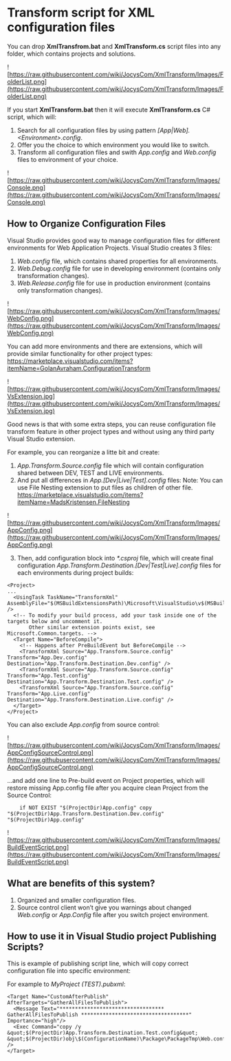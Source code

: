 # Transform script for XML configuration files

You can drop **XmlTransfrom.bat** and **XmlTransform.cs** script files into any folder, which contains projects and solutions.

![https://raw.githubusercontent.com/wiki/JocysCom/XmlTransform/Images/FolderList.png](https://raw.githubusercontent.com/wiki/JocysCom/XmlTransform/Images/FolderList.png) 

If you start **XmlTransform.bat** then it will execute **XmlTransform.cs** C# script, which will:

1. Search for all configuration files by using pattern _[App|Web].&lt;Environment&gt;.config_.
2. Offer you the choice to which environment you would like to switch.
3. Transform all configuration files and swith _App.config_ and _Web.config_ files to environment of your choice.

![https://raw.githubusercontent.com/wiki/JocysCom/XmlTransform/Images/Console.png](https://raw.githubusercontent.com/wiki/JocysCom/XmlTransform/Images/Console.png) 


## How to Organize Configuration Files

Visual Studio provides good way to manage configuration files for different environments for Web Application Projects. Visual Studio creates 3 files:
1. _Web.config_ file, which contains shared properties for all environments.
2. _Web.Debug.config_ file for use in developing environment (contains only transformation changes).
3. _Web.Release.config_ file for use in production environment (contains only transformation changes).

![https://raw.githubusercontent.com/wiki/JocysCom/XmlTransform/Images/WebConfig.png](https://raw.githubusercontent.com/wiki/JocysCom/XmlTransform/Images/WebConfig.png)

You can add more environments and there are extensions, which will provide similar functionality for other project types:
https://marketplace.visualstudio.com/items?itemName=GolanAvraham.ConfigurationTransform

![https://raw.githubusercontent.com/wiki/JocysCom/XmlTransform/Images/VsExtension.jpg](https://raw.githubusercontent.com/wiki/JocysCom/XmlTransform/Images/VsExtension.jpg)

Good news is that with some extra steps, you can reuse configuration file transform feature in other project types and without using any third party Visual Studio extension.

For example, you can reorganize a litte bit and create:

1. _App.Transform.Source.config_ file which will contain configuration shared between DEV, TEST and LIVE environments.
2. And put all differences in _App.[Dev|Live|Test].config_ files:
Note: You can use File Nesting extension to put files as children of other file.
https://marketplace.visualstudio.com/items?itemName=MadsKristensen.FileNesting

![https://raw.githubusercontent.com/wiki/JocysCom/XmlTransform/Images/AppConfig.png](https://raw.githubusercontent.com/wiki/JocysCom/XmlTransform/Images/AppConfig.png)

3. Then, add configuration block into _*.csproj_ file, which will create final configuration _App.Transform.Destination.[Dev|Test|Live].config_ files for each environments during project builds:

```
<Project>
...
  <UsingTask TaskName="TransformXml" AssemblyFile="$(MSBuildExtensionsPath)\Microsoft\VisualStudio\v$(MSBuildToolsVersion)\Web\Microsoft.Web.Publishing.Tasks.dll" />
  <!-- To modify your build process, add your task inside one of the targets below and uncomment it. 
       Other similar extension points exist, see Microsoft.Common.targets. -->
  <Target Name="BeforeCompile">
    <!-- Happens after PreBuildEvent but BeforeCompile -->
    <TransformXml Source="App.Transform.Source.config" Transform="App.Dev.config" Destination="App.Transform.Destination.Dev.config" />
    <TransformXml Source="App.Transform.Source.config" Transform="App.Test.config" Destination="App.Transform.Destination.Test.config" />
    <TransformXml Source="App.Transform.Source.config" Transform="App.Live.config" Destination="App.Transform.Destination.Live.config" />
  </Target>
</Project>
```

You can also exclude _App.config_ from source control:

![https://raw.githubusercontent.com/wiki/JocysCom/XmlTransform/Images/AppConfigSourceControl.png](https://raw.githubusercontent.com/wiki/JocysCom/XmlTransform/Images/AppConfigSourceControl.png) 

…and add one line to Pre-build event on Project properties, which will restore missing App.config file after you acquire clean Project from the Source Control:

        if NOT EXIST "$(ProjectDir)App.config" copy "$(ProjectDir)App.Transform.Destination.Dev.config" "$(ProjectDir)App.config"

![https://raw.githubusercontent.com/wiki/JocysCom/XmlTransform/Images/BuildEventScript.png](https://raw.githubusercontent.com/wiki/JocysCom/XmlTransform/Images/BuildEventScript.png) 


## What are benefits of this system?

1. Organized and smaller configuration files.
2. Source control client won’t give you warnings about changed _Web.config_ or _App.Config_ file after you switch project environment.


## How to use it in Visual Studio project Publishing Scripts?

This is example of publishing script line, which will copy correct configuration file into specific environment:

For example to _MyProject (TEST).pubxml_:

```
<Target Name="CustomAfterPublish" AfterTargets="GatherAllFilesToPublish">
  <Message Text="********************************** GatherAllFilesToPublish ***********************************" Importance="high"/>
  <Exec Command="copy /y &quot;$(ProjectDir)App.Transform.Destination.Test.config&quot; &quot;$(ProjectDir)obj\$(ConfigurationName)\Package\PackageTmp\Web.config&quot;" />
</Target>
```
